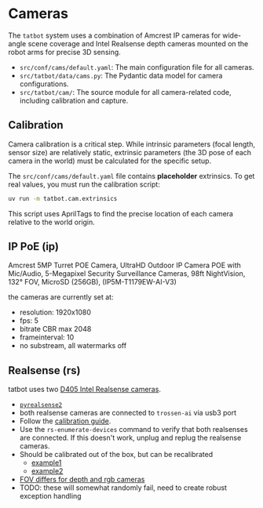 # Cameras

The `tatbot` system uses a combination of Amcrest IP cameras for wide-angle scene coverage and Intel Realsense depth cameras mounted on the robot arms for precise 3D sensing.

- `src/conf/cams/default.yaml`: The main configuration file for all cameras.
- `src/tatbot/data/cams.py`: The Pydantic data model for camera configurations.
- `src/tatbot/cam/`: The source module for all camera-related code, including calibration and capture.

## Calibration
Camera calibration is a critical step. While intrinsic parameters (focal length, sensor size) are relatively static, extrinsic parameters (the 3D pose of each camera in the world) must be calculated for the specific setup.

The `src/conf/cams/default.yaml` file contains **placeholder** extrinsics. To get real values, you must run the calibration script:
```bash
uv run -m tatbot.cam.extrinsics
```
This script uses AprilTags to find the precise location of each camera relative to the world origin.

## IP PoE (ip)
Amcrest 5MP Turret POE Camera, UltraHD Outdoor IP Camera POE with Mic/Audio, 5-Megapixel Security Surveillance Cameras, 98ft NightVision, 132° FOV, MicroSD (256GB), (IP5M-T1179EW-AI-V3)

the cameras are currently set at:

- resolution: 1920x1080
- fps: 5
- bitrate CBR max 2048
- frameinterval: 10
- no substream, all watermarks off 

## Realsense (rs)
tatbot uses two [D405 Intel Realsense cameras](https://www.intelrealsense.com/depth-camera-d405/).

- [`pyrealsense2`](https://github.com/IntelRealSense/librealsense)
- both realsense cameras are connected to `trossen-ai` via usb3 port
- Follow the [calibration guide](https://dev.intelrealsense.com/docs/self-calibration-for-depth-cameras).
- Use the `rs-enumerate-devices` command to verify that both realsenses are connected. If this doesn't work, unplug and replug the realsense cameras.
- Should be calibrated out of the box, but can be recalibrated
  - [example1](https://github.com/IntelRealSense/librealsense/blob/master/wrappers/python/examples/depth_auto_calibration_example.py)
  - [example2](https://github.com/IntelRealSense/librealsense/blob/master/wrappers/python/examples/depth_ucal_example.py)
- [FOV differs for depth and rgb cameras](https://www.intel.com/content/www/us/en/support/articles/000030385/emerging-technologies/intel-realsense-technology.html)
- TODO: these will somewhat randomly fail, need to create robust exception handling